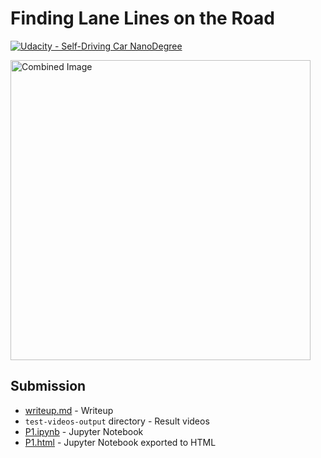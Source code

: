 # Finding Lane Lines on the Road

[![Udacity - Self-Driving Car NanoDegree](https://s3.amazonaws.com/udacity-sdc/github/shield-carnd.svg)](http://www.udacity.com/drive)

<img src="examples/laneLines_thirdPass.jpg" width="480" alt="Combined Image" />

## Submission

- [writeup.md][writeup] - Writeup
- `test-videos-output` directory - Result videos
- [P1.ipynb][p1_jupyter] - Jupyter Notebook
- [P1.html][p1_html] - Jupyter Notebook exported to HTML

[writeup]: ./writeup.md
[p1_jupyter]: ./P1.ipynb
[p1_html]: ./P1.html
